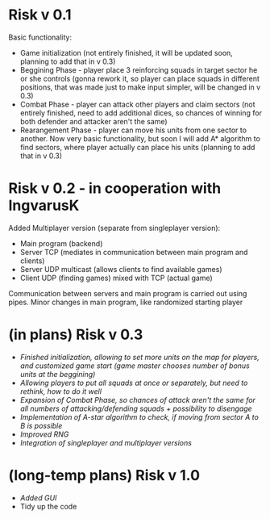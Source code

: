 # Risk v 0.1
Basic functionality:
*    Game initialization (not entirely finished, it will be updated soon, planning to add that in v 0.3)
*    Beggining Phase - player place 3 reinforcing squads in target sector he or she controls (gonna rework it, so player can place squads in different positions, that was made just to make input simpler, will be changed in v 0.3)
*    Combat Phase - player can attack other players and claim sectors (not entirely finished, need to add additional dices, so chances of winning for both defender and attacker aren't the same)
*    Rearangement Phase - player can move his units from one sector to another. Now very basic functionality, but soon I will add A* algorithm to find sectors, where player actually can place his units (planning to add that in v 0.3)

# Risk v 0.2 - in cooperation with IngvarusK
Added Multiplayer version (separate from singleplayer version):
* Main program (backend)
* Server TCP (mediates in communication between main program and clients)
* Server UDP multicast (allows clients to find available games)
* Client UDP (finding games) mixed with TCP (actual game)

Communication between servers and main program is carried out using pipes.
Minor changes in main program, like randomized starting player

# (in plans) Risk v 0.3
* *Finished initialization, allowing to set more units on the map for players, and customized game start (game master chooses number of bonus units at the beggining)*
* *Allowing players to put all squads at once or separately, but need to rethink, how to do it well*
* *Expansion of Combat Phase, so chances of attack aren't the same for all numbers of attacking/defending squads + possibility to disengage*
* *Implementation of A-star algorithm to check, if moving from sector A to B is possible*
* *Improved RNG*
* *Integration of singleplayer and multiplayer versions*

# (long-temp plans) Risk v 1.0
* *Added GUI*
* Tidy up the code
